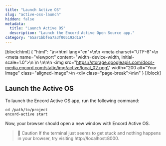 ```yaml
---
title: "Launch Active OS"
slug: "active-oss-launch"
hidden: false
metadata: 
  title: "Launch Active OS"
  description: "Launch the Encord Active Open Source app."
category: "65a71bbfea7a3f005192d1a7"
---
```


[block:html]
{
  "html": "<!DOCTYPE html>\n<html lang=\"en\">\n<head>\n    <meta charset=\"UTF-8\">\n    <meta name=\"viewport\" content=\"width=device-width, initial-scale=1.0\">\n    <title>Aligned Image with Page Break</title>\n    <style>\n        .aligned-image {\n            display: block;\n            margin: auto; /* This centers the image */\n        }\n\n        .page-break {\n            page-break-after: always; /* This adds a page break after the image */\n        }\n    </style>\n</head>\n<body>\n    <img src=\"https://storage.googleapis.com/docs-media.encord.com/static/img/active/local_02.png\" width=\"200 alt=\"Your Image\" class=\"aligned-image\">\n    <div class=\"page-break\"></div>\n</body>\n</html>"
}
[/block]


## Launch the Active OS

To launch the Encord Active OS app, run the following command:

```shell
cd /path/to/project
encord-active start
```

Now, your browser should open a new window with Encord Active OS.

> 🚧 Caution
> If the terminal just seems to get stuck and nothing happens in your browser, try visiting http://localhost:8000.